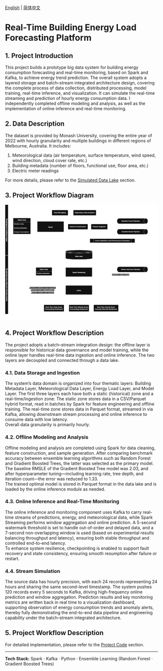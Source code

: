 [English](README.md) | [简体中文](README.ch-zh.md) 

# **Real-Time Building Energy Load Forecasting Platform**

## **1. Project Introduction**

This project builds a prototype big data system for building energy consumption forecasting and real-time monitoring, based on Spark and Kafka, to achieve energy trend prediction. The overall system adopts a layered storage and batch–stream integrated architecture design, covering the complete process of data collection, distributed processing, model training, real-time inference, and visualization. It can simulate the real-time streaming and prediction of hourly energy consumption data. I independently completed offline modeling and analysis, as well as the implementation of online inference and real-time monitoring.

## **2. Data Description**

The dataset is provided by Monash University, covering the entire year of 2022 with hourly granularity and multiple buildings in different regions of Melbourne, Australia. It includes:  
1. Meteorological data (air temperature, surface temperature, wind speed, wind direction, cloud cover rate, etc.)  
2. Building metadata (number of floors, functional use, floor area, etc.)  
3. Electric meter readings

For more details, please refer to the [Simulated Data Lake](SimulatedDataLake/README.md) section.

## **3. Project Workflow Diagram**

![](Image/Workflow_en.png)

## **4. Project Workflow Description**

The project adopts a batch–stream integration design: the offline layer is responsible for historical data governance and model training, while the online layer handles real-time data ingestion and online inference. The two layers are decoupled and connected through a data lake.

### **4.1. Data Storage and Ingestion**

The system’s data domain is organized into four thematic layers: Building Metadata Layer, Meteorological Data Layer, Energy Load Layer, and Model Layer. The first three layers each have both a static (historical) zone and a real-time/ingestion zone: The static zone stores data in a CSV/Parquet hybrid format, read in batches by Spark for feature engineering and offline training. The real-time zone stores data in Parquet format, streamed in via Kafka, allowing downstream stream processing and online inference to consume data with low latency.  
Overall data granularity is primarily hourly.

### **4.2. Offline Modeling and Analysis**

Offline modeling and analysis are completed using Spark for data cleaning, feature construction, and sample generation. After comparing benchmark accuracy between ensemble learning algorithms such as Random Forest and Gradient Boosted Trees, the latter was selected as the primary model. The baseline RMSLE of the Gradient Boosted Tree model was 2.03, and after hyperparameter tuning—including learning rate, tree depth, and iteration count—the error was reduced to 1.33.  
The trained optimal model is stored in Parquet format in the data lake and is loaded by the online inference module as needed.

### **4.3. Online Inference and Real-Time Monitoring**

The online inference and monitoring component uses Kafka to carry real-time streams of predictions, energy, and meteorological data, while Spark Streaming performs window aggregation and online prediction. A 5-second watermark threshold is set to handle out-of-order and delayed data, and a 7-second non-overlapping window is used (based on experimental results balancing throughput and latency), ensuring both stable throughput and controlled end-to-end latency.  
To enhance system resilience, checkpointing is enabled to support fault recovery and state consistency, ensuring smooth resumption after failure or restart.

### **4.4. Stream Simulation**

The source data has hourly precision, with each 24 records representing 24 hours and sharing the same second-level timestamp. The system pushes 120 records every 5 seconds to Kafka, driving high-frequency online prediction and window aggregation. Prediction results and key monitoring metrics are written back in real time to a visualization dashboard, supporting observation of energy consumption trends and anomaly alerts, thereby fully demonstrating the end-to-end data pipeline and engineering capability under the batch–stream integrated architecture.

## **5. Project Workflow Description**

For detailed implementation, please refer to the [Project Code](Scripts/README.md) section.


---

**Tech Stack:** Spark · Kafka · Python · Ensemble Learning (Random Forest · Gradient Boosted Trees)
